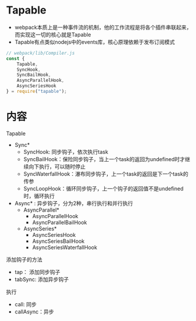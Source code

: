 
# Tapable

- webpack本质上是一种事件流的机制，他的工作流程是将各个插件串联起来，而实现这一切的核心就是Tapable
- Tapable有点类似nodejs中的events库，核心原理依赖于发布订阅模式

```js
// webpack/lib/Compiler.js
const {
	Tapable,
	SyncHook,
	SyncBailHook,
	AsyncParallelHook,
	AsyncSeriesHook
} = require("tapable");
```

# 内容
Tapable
- Sync*
    - SyncHook: 同步钩子，依次执行task
    - SyncBailHook：保险同步钩子，当上一个task的返回为undefined时才继续向下执行，可以随时停止
    - SyncWaterfallHook：瀑布同步钩子，上一个task的返回是下一个task的传参
    - SyncLoopHook：循环同步钩子，上一个钩子的返回值不是undefined时，循环执行
- Async* : 异步钩子，分为2种，串行执行和并行执行
    - AsyncParallel*
        - AsyncParallelHook
        - AsyncParallelBailHook
    - AsyncSeries*
        - AsyncSeriesHook
        - AsyncSeriesBailHook
        - AsyncSeriesWaterfallHook


添加钩子的方法
- tap： 添加同步钩子
- tabSync: 添加异步钩子

执行
- call: 同步
- callAsync：异步
